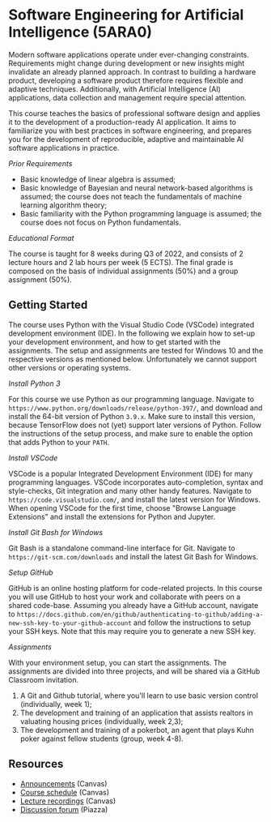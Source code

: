 # Software Engineering for Artificial Intelligence (5ARA0)

Modern software applications operate under ever-changing constraints. Requirements might change during development or new insights might invalidate an already planned approach. In contrast to building a hardware product, developing a software product therefore requires flexible and adaptive techniques. Additionally, with Artificial Intelligence (AI) applications, data collection and management require special attention.

This course teaches the basics of professional software design and applies it to the development of a production-ready AI application. It aims to familiarize you with best practices in software engineering, and prepares you for the development of reproducible, adaptive and maintainable AI software applications in practice.


_Prior Requirements_

- Basic knowledge of linear algebra is assumed;
- Basic knowledge of Bayesian and neural network-based algorithms is assumed; the course does not teach the fundamentals of machine learning algorithm theory;
- Basic familiarity with the Python programming language is assumed; the course does not focus on Python fundamentals.


_Educational Format_

The course is taught for 8 weeks during Q3 of 2022, and consists of 2 lecture hours and 2 lab hours per week (5 ECTS). The final grade is composed on the basis of individual assignments (50%) and a group assignment (50%).


## Getting Started

The course uses Python with the Visual Studio Code (VSCode) integrated development environment (IDE). In the following we explain how to set-up your development environment, and how to get started with the assignments. The setup and assignments are tested for Windows 10 and the respective versions as mentioned below. Unfortunately we cannot support other versions or operating systems.


_Install Python 3_

For this course we use Python as our programming language. Navigate to `https://www.python.org/downloads/release/python-397/`, and download and install the 64-bit version of Python `3.9.x`. Make sure to install this version, because TensorFlow does not (yet) support later versions of Python. Follow the instructions of the setup process, and make sure to enable the option that adds Python to your `PATH`.


_Install VSCode_

VSCode is a popular Integrated Development Environment (IDE) for many programming languages. VSCode incorporates auto-completion, syntax and style-checks, Git integration and many other handy features. Navigate to `https://code.visualstudio.com/`, and install the latest version for Windows. When opening VSCode for the first time, choose "Browse Language Extensions" and install the extensions for Python and Jupyter.


_Install Git Bash for Windows_

Git Bash is a standalone command-line interface for Git. Navigate to `https://git-scm.com/downloads` and install the latest Git Bash for Windows.


_Setup GitHub_

GitHub is an online hosting platform for code-related projects. In this course you will use GitHub to host your work and collaborate with peers on a shared code-base. Assuming you already have a GitHub account, navigate to `https://docs.github.com/en/github/authenticating-to-github/adding-a-new-ssh-key-to-your-github-account` and follow the instructions to setup your SSH keys. Note that this may require you to generate a new SSH key.


_Assignments_

With your environment setup, you can start the assignments. The assignments are divided into three projects, and will be shared via a GitHub Classroom invitation.

1. A Git and Github tutorial, where you'll learn to use basic version control (individually, week 1);
2. The development and training of an application that assists realtors in valuating housing prices (individually, week 2,3);
3. The development and training of a pokerbot, an agent that plays Kuhn poker against fellow students (group, week 4-8).

## Resources

- [Announcements](https://canvas.tue.nl/courses/19358/announcements) (Canvas)
- [Course schedule](https://canvas.tue.nl/courses/19358/pages/schedule) (Canvas)
- [Lecture recordings](https://canvas.tue.nl/courses/19358/modules) (Canvas)
- [Discussion forum](http://piazza.com/tue.nl/winter2022/5ara0) (Piazza)
